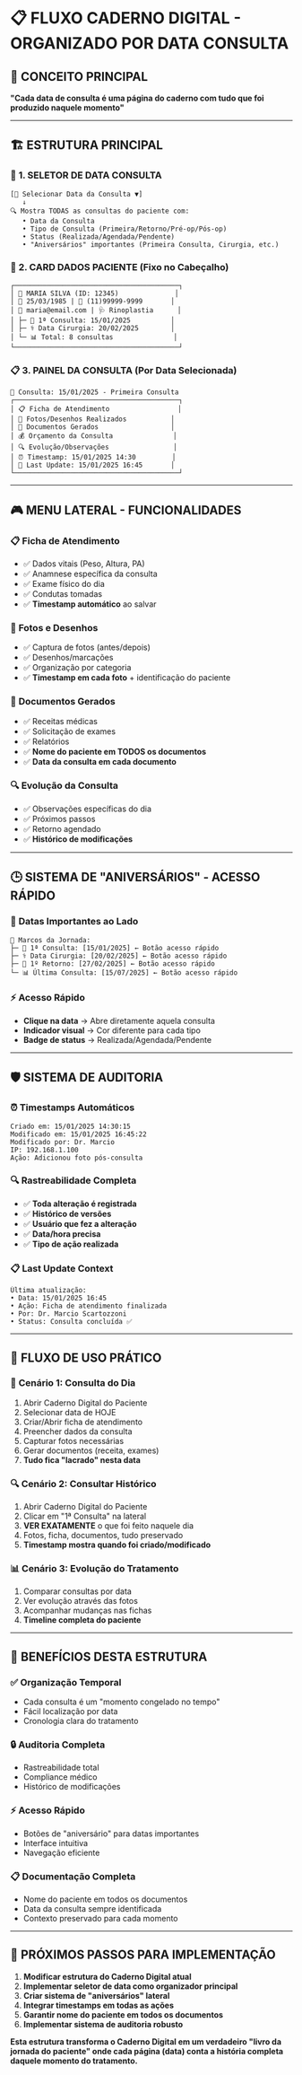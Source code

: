 # 📋 FLUXO CADERNO DIGITAL - ORGANIZADO POR DATA CONSULTA

## 🎯 **CONCEITO PRINCIPAL**
**"Cada data de consulta é uma página do caderno com tudo que foi produzido naquele momento"**

---

## 🏗️ **ESTRUTURA PRINCIPAL**

### 📅 **1. SELETOR DE DATA CONSULTA**
```
[📅 Selecionar Data da Consulta ▼]
   ↓
🔍 Mostra TODAS as consultas do paciente com:
   • Data da Consulta
   • Tipo de Consulta (Primeira/Retorno/Pré-op/Pós-op)
   • Status (Realizada/Agendada/Pendente)
   • "Aniversários" importantes (Primeira Consulta, Cirurgia, etc.)
```

### 👤 **2. CARD DADOS PACIENTE** (Fixo no Cabeçalho)
```
┌─────────────────────────────────────────┐
│ 👤 MARIA SILVA (ID: 12345)              │
│ 📅 25/03/1985 | 📱 (11)99999-9999       │
│ 📧 maria@email.com | 🩺 Rinoplastia      │
│ ├─ 🏥 1ª Consulta: 15/01/2025          │
│ ├─ ⚕️ Data Cirurgia: 20/02/2025        │
│ └─ 📊 Total: 8 consultas               │
└─────────────────────────────────────────┘
```

### 📋 **3. PAINEL DA CONSULTA** (Por Data Selecionada)
```
📅 Consulta: 15/01/2025 - Primeira Consulta
┌─────────────────────────────────────────┐
│ 📋 Ficha de Atendimento                 │
│ 📸 Fotos/Desenhos Realizados           │
│ 📄 Documentos Gerados                  │
│ 💰 Orçamento da Consulta               │
│ 🔍 Evolução/Observações                │
│ ⏰ Timestamp: 15/01/2025 14:30         │
│ 🔄 Last Update: 15/01/2025 16:45       │
└─────────────────────────────────────────┘
```

---

## 🎮 **MENU LATERAL - FUNCIONALIDADES**

### 📋 **Ficha de Atendimento**
- ✅ Dados vitais (Peso, Altura, PA)
- ✅ Anamnese específica da consulta
- ✅ Exame físico do dia
- ✅ Condutas tomadas
- ✅ **Timestamp automático** ao salvar

### 📸 **Fotos e Desenhos**
- ✅ Captura de fotos (antes/depois)
- ✅ Desenhos/marcações
- ✅ Organização por categoria
- ✅ **Timestamp em cada foto** + identificação do paciente

### 📄 **Documentos Gerados**
- ✅ Receitas médicas
- ✅ Solicitação de exames
- ✅ Relatórios
- ✅ **Nome do paciente em TODOS os documentos**
- ✅ **Data da consulta em cada documento**

### 🔍 **Evolução da Consulta**
- ✅ Observações específicas do dia
- ✅ Próximos passos
- ✅ Retorno agendado
- ✅ **Histórico de modificações**

---

## 🕒 **SISTEMA DE "ANIVERSÁRIOS" - ACESSO RÁPIDO**

### 🎂 **Datas Importantes ao Lado**
```
📅 Marcos da Jornada:
├─ 🏥 1ª Consulta: [15/01/2025] ← Botão acesso rápido
├─ ⚕️ Data Cirurgia: [20/02/2025] ← Botão acesso rápido  
├─ 🔄 1º Retorno: [27/02/2025] ← Botão acesso rápido
└─ 📊 Última Consulta: [15/07/2025] ← Botão acesso rápido
```

### ⚡ **Acesso Rápido**
- **Clique na data** → Abre diretamente aquela consulta
- **Indicador visual** → Cor diferente para cada tipo
- **Badge de status** → Realizada/Agendada/Pendente

---

## 🛡️ **SISTEMA DE AUDITORIA**

### ⏰ **Timestamps Automáticos**
```
Criado em: 15/01/2025 14:30:15
Modificado em: 15/01/2025 16:45:22
Modificado por: Dr. Marcio
IP: 192.168.1.100
Ação: Adicionou foto pós-consulta
```

### 🔍 **Rastreabilidade Completa**
- ✅ **Toda alteração é registrada**
- ✅ **Histórico de versões**
- ✅ **Usuário que fez a alteração**
- ✅ **Data/hora precisa**
- ✅ **Tipo de ação realizada**

### 📋 **Last Update Context**
```
Última atualização:
• Data: 15/01/2025 16:45
• Ação: Ficha de atendimento finalizada
• Por: Dr. Marcio Scartozzoni
• Status: Consulta concluída ✅
```

---

## 🔄 **FLUXO DE USO PRÁTICO**

### 📅 **Cenário 1: Consulta do Dia**
1. Abrir Caderno Digital do Paciente
2. Selecionar data de HOJE
3. Criar/Abrir ficha de atendimento
4. Preencher dados da consulta
5. Capturar fotos necessárias
6. Gerar documentos (receita, exames)
7. **Tudo fica "lacrado" nesta data**

### 🔍 **Cenário 2: Consultar Histórico**
1. Abrir Caderno Digital do Paciente
2. Clicar em "1ª Consulta" na lateral
3. **VER EXATAMENTE** o que foi feito naquele dia
4. Fotos, ficha, documentos, tudo preservado
5. **Timestamp mostra quando foi criado/modificado**

### 📊 **Cenário 3: Evolução do Tratamento**
1. Comparar consultas por data
2. Ver evolução através das fotos
3. Acompanhar mudanças nas fichas
4. **Timeline completa do paciente**

---

## 🎯 **BENEFÍCIOS DESTA ESTRUTURA**

### ✅ **Organização Temporal**
- Cada consulta é um "momento congelado no tempo"
- Fácil localização por data
- Cronologia clara do tratamento

### 🔒 **Auditoria Completa**
- Rastreabilidade total
- Compliance médico
- Histórico de modificações

### ⚡ **Acesso Rápido**
- Botões de "aniversário" para datas importantes
- Interface intuitiva
- Navegação eficiente

### 📋 **Documentação Completa**
- Nome do paciente em todos os documentos
- Data da consulta sempre identificada
- Contexto preservado para cada momento

---

## 🚀 **PRÓXIMOS PASSOS PARA IMPLEMENTAÇÃO**

1. **Modificar estrutura do Caderno Digital atual**
2. **Implementar seletor de data como organizador principal**
3. **Criar sistema de "aniversários" lateral**
4. **Integrar timestamps em todas as ações**
5. **Garantir nome do paciente em todos os documentos**
6. **Implementar sistema de auditoria robusto**

**Esta estrutura transforma o Caderno Digital em um verdadeiro "livro da jornada do paciente" onde cada página (data) conta a história completa daquele momento do tratamento.**
